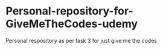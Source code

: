 # Personal-repository-for-GiveMeTheCodes-udemy
Personal respository as per task 3 for just give me the codes
